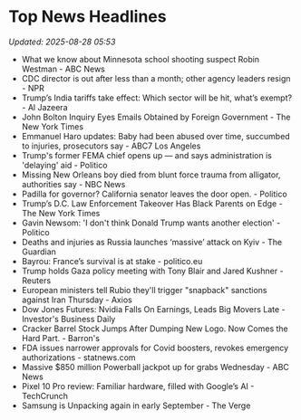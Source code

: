 # Top News Headlines

_Updated: 2025-08-28 05:53_

- What we know about Minnesota school shooting suspect Robin Westman - ABC News
- CDC director is out after less than a month; other agency leaders resign - NPR
- Trump’s India tariffs take effect: Which sector will be hit, what’s exempt? - Al Jazeera
- John Bolton Inquiry Eyes Emails Obtained by Foreign Government - The New York Times
- Emmanuel Haro updates: Baby had been abused over time, succumbed to injuries, prosecutors say - ABC7 Los Angeles
- Trump's former FEMA chief opens up — and says administration is 'delaying' aid - Politico
- Missing New Orleans boy died from blunt force trauma from alligator, authorities say - NBC News
- Padilla for governor? California senator leaves the door open. - Politico
- Trump’s D.C. Law Enforcement Takeover Has Black Parents on Edge - The New York Times
- Gavin Newsom: 'I don't think Donald Trump wants another election' - Politico
- Deaths and injuries as Russia launches ‘massive’ attack on Kyiv - The Guardian
- Bayrou: France’s survival is at stake - politico.eu
- Trump holds Gaza policy meeting with Tony Blair and Jared Kushner - Reuters
- European ministers tell Rubio they'll trigger "snapback" sanctions against Iran Thursday - Axios
- Dow Jones Futures: Nvidia Falls On Earnings, Leads Big Movers Late - Investor's Business Daily
- Cracker Barrel Stock Jumps After Dumping New Logo. Now Comes the Hard Part. - Barron's
- FDA issues narrower approvals for Covid boosters, revokes emergency authorizations - statnews.com
- Massive $850 million Powerball jackpot up for grabs Wednesday - ABC News
- Pixel 10 Pro review: Familiar hardware, filled with Google’s AI - TechCrunch
- Samsung is Unpacking again in early September - The Verge